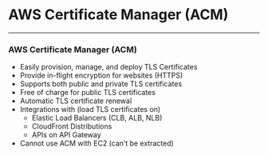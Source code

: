 # AWS Certificate Manager (ACM)

---
### AWS Certificate Manager (ACM)
* Easily provision, manage, and deploy TLS Certificates
* Provide in-flight encryption for websites (HTTPS)
* Supports both public and private TLS certificates
* Free of charge for public TLS certificates
* Automatic TLS certificate renewal
* Integrations with (load TLS certificates on)
  * Elastic Load Balancers (CLB, ALB, NLB)
  * CloudFront Distributions
  * APIs on API Gateway
* Cannot use ACM with EC2 (can’t be extracted)